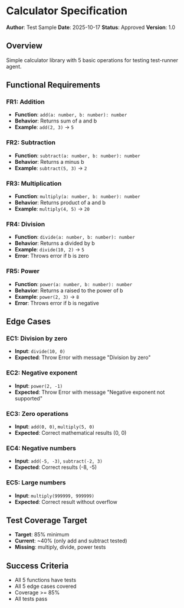 # Calculator Specification

**Author**: Test Sample
**Date**: 2025-10-17
**Status**: Approved
**Version**: 1.0

## Overview

Simple calculator library with 5 basic operations for testing test-runner agent.

## Functional Requirements

### FR1: Addition
- **Function**: `add(a: number, b: number): number`
- **Behavior**: Returns sum of a and b
- **Example**: `add(2, 3)` → `5`

### FR2: Subtraction
- **Function**: `subtract(a: number, b: number): number`
- **Behavior**: Returns a minus b
- **Example**: `subtract(5, 3)` → `2`

### FR3: Multiplication
- **Function**: `multiply(a: number, b: number): number`
- **Behavior**: Returns product of a and b
- **Example**: `multiply(4, 5)` → `20`

### FR4: Division
- **Function**: `divide(a: number, b: number): number`
- **Behavior**: Returns a divided by b
- **Example**: `divide(10, 2)` → `5`
- **Error**: Throws error if b is zero

### FR5: Power
- **Function**: `power(a: number, b: number): number`
- **Behavior**: Returns a raised to the power of b
- **Example**: `power(2, 3)` → `8`
- **Error**: Throws error if b is negative

## Edge Cases

### EC1: Division by zero
- **Input**: `divide(10, 0)`
- **Expected**: Throw Error with message "Division by zero"

### EC2: Negative exponent
- **Input**: `power(2, -1)`
- **Expected**: Throw Error with message "Negative exponent not supported"

### EC3: Zero operations
- **Input**: `add(0, 0)`, `multiply(5, 0)`
- **Expected**: Correct mathematical results (0, 0)

### EC4: Negative numbers
- **Input**: `add(-5, -3)`, `subtract(-2, 3)`
- **Expected**: Correct results (-8, -5)

### EC5: Large numbers
- **Input**: `multiply(999999, 999999)`
- **Expected**: Correct result without overflow

## Test Coverage Target

- **Target**: 85% minimum
- **Current**: ~40% (only add and subtract tested)
- **Missing**: multiply, divide, power tests

## Success Criteria

- All 5 functions have tests
- All 5 edge cases covered
- Coverage >= 85%
- All tests pass
